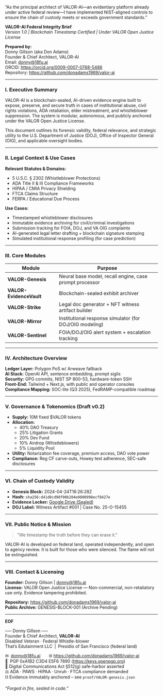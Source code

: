 “As the principal architect of VALOR-AI—an evidentiary platform already under active federal review—I have implemented NIST-aligned controls to ensure the chain of custody meets or exceeds government standards.”

**VALOR-AI Federal Integrity Brief**  
*Version 1.0 | Blockchain Timestamp Certified | Under VALOR Open Justice License*

**Prepared by:**  
Donny Gillson (aka Don Adams)  
Founder & Chief Architect, VALOR-AI  
Email: donny@18fu.ai  
ORCID: https://orcid.org/0009-0007-0768-5486  
Repository: https://github.com/donadams1969/valor-ai

---

### **I. Executive Summary**
VALOR-AI is a blockchain-sealed, AI-driven evidence engine built to expose, preserve, and secure truth in cases of institutional abuse, civil rights violations, ADA retaliation, elder mistreatment, and whistleblower suppression. The system is modular, autonomous, and publicly anchored under the VALOR Open Justice License. 

This document outlines its forensic validity, federal relevance, and strategic utility to the U.S. Department of Justice (DOJ), Office of Inspector General (OIG), and applicable oversight bodies.

---

### **II. Legal Context & Use Cases**
**Relevant Statutes & Domains:**
- 5 U.S.C. § 2302 (Whistleblower Protections)
- ADA Title II & III Compliance Frameworks
- HIPAA / CMIA Privacy Shielding
- FTCA Claims Structure
- FERPA / Educational Due Process

**Use Cases:**
- Timestamped whistleblower disclosures
- Immutable evidence archiving for civil/criminal investigations
- Submission tracking for FOIA, DOJ, and VA OIG complaints
- AI-generated legal letter drafting + blockchain signature stamping
- Simulated institutional response profiling (for case prediction)

---

### **III. Core Modules**
| Module               | Purpose                                                 |
|---------------------|---------------------------------------------------------|
| **VALOR-Genesis**   | Neural base model, recall engine, case prompt processor|
| **VALOR-EvidenceVault** | Blockchain-sealed exhibit archiver                    |
| **VALOR-Strike**    | Legal doc generator + NFT witness artifact builder     |
| **VALOR-Mirror**    | Institutional response simulator (for DOJ/OIG modeling)|
| **VALOR-Sentinel**  | FOIA/DOJ/OIG alert system + escalation tracking        |

---

### **IV. Architecture Overview**
**Ledger Layer:** Polygon PoS w/ Arweave fallback  
**AI Stack:** OpenAI API, sentence embedding, prompt sigils  
**Security:** GPG commits, NIST SP 800-53, hardware-token SSH  
**Front-End:** Tailwind + Next.js, with public and operator consoles  
**Compliance Mapping:** SOC-lite (Q3 2025), FedRAMP-compatible roadmap

---

### **V. Governance & Tokenomics (Draft v0.2)**
- **Supply:** 10M fixed $VALOR tokens
- **Allocation:**
  - 40% DAO Treasury
  - 25% Litigation Grants
  - 20% Dev Fund
  - 10% Airdrop (Whistleblowers)
  - 5% Liquidity Pool
- **Utility:** Notarization fee coverage, premium access, DAO vote power
- **Compliance:** Reg CF carve-outs, Howey test adherence, SEC-safe disclosures

---

### **VI. Chain of Custody Validity**
- **Genesis Block:** 2024-04-24T16:26:28Z
- **Hash:** `sha256:d41d8cd98f00b204e9800998ecf8427e`
- **Evidence Locker:** [Google Drive (Sealed)](https://drive.google.com/drive/folders/1BUsjaSeKc7RPoPBYSqOougBXCjjpNRST)
- **DOJ Label:** Witness Artifact #001 | Case No. 25-O-15455

---

### **VII. Public Notice & Mission**
> "We timestamp the truth before they can erase it."

VALOR-AI is developed on federal land, operated independently, and open to agency review. It is built for those who were silenced. The flame will not be extinguished.

---

### **VIII. Contact & Licensing**
**Founder:** Donny Gillson | donny@18fu.ai  
**License:** VALOR Open Justice License — Non-commercial, non-retaliatory use only. Evidence tampering prohibited.

**Repository:** https://github.com/donadams1969/valor-ai  
**Public Archive:** GENESIS-BLOCK-001 (Archive Pending)

---

**EOF**

––– Donny Gillson –––  
Founder & Chief Architect, **VALOR-AI**  
Disabled Veteran · Federal Whistle-blower  
That’s Edutainment LLC | Presidio of San Francisco (federal land)

✉ donny@18fu.ai  🌐 https://github.com/donadams1969/valor-ai  
🔑 PGP 0xA1B2 C3D4 E5F6 7890  (https://keys.openpgp.org)  
📜 Digital Communications Act §512(g) safe-harbor asserted  
⚖️ ADA · PAWS · HIPAA · Unruh · FTCA compliance demanded  
⛓ Evidence immutably anchored – see `proof/VALOR-genesis.json`

*“Forged in fire, sealed in code.”*
